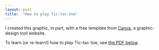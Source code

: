 ```yaml
---
layout: post
title:  "How to play Tic-tac-toe"
---
```

I created this graphic, in part, with a free template from <a href="https://www.canva.com/">Canva</a>, a graphic-design tool website.

To learn (or re-learn!) how to play Tic-tac-toe, see <a href="/samples/tic-tac-toe.pdf">the PDF below</a>.

<object style="min-height: 600px;" data="/samples/tic-tac-toe.pdf" width="100%" height="100%" type='application/pdf'/>
